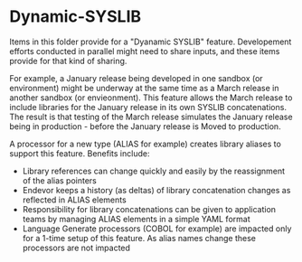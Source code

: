 # Dynamic-SYSLIB

Items in this folder provide for a "Dyanamic SYSLIB" feature. Developement efforts conducted in parallel might need to share inputs, and these items provide for that kind of sharing. 

For example, a January release being developed in one sandbox (or environment) might be underway at the same time as a March release in another sandbox (or envieonment). This feature allows the March release to include libraries for the January release in its own SYSLIB concatenations. The result is that testing of the March release simulates the January release being in production - before the January release is Moved to production.

A processor for a new type (ALIAS for example) creates library aliases to support this feature. Benefits include:
  - Library references can change quickly and easily by the reassignment of the alias pointers
  - Endevor keeps a history (as deltas) of library concatenation changes as reflected in ALIAS elements
  - Responsibility for library concatenations can be given to application teams by managing ALIAS elements in a simple YAML format
  - Language Generate processors (COBOL for example) are impacted only for a 1-time setup of this feature. As alias names change these processors are not impacted

